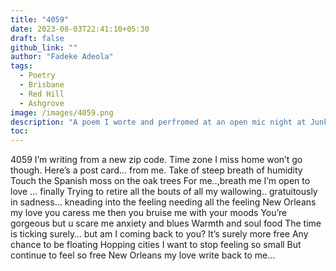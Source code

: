 ```yaml
---
title: "4059"
date: 2023-08-03T22:41:10+05:30
draft: false
github_link: ""
author: "Fadeke Adeola"
tags:
  - Poetry
  - Brisbane
  - Red Hill
  - Ashgrove
image: /images/4059.png
description: "A poem I worte and perfromed at an open mic night at Junk Bar in Ashgrove a Suburb of Brisbane"
toc: 
---
```


4059 
I’m writing from a new zip code. Time zone
I miss home 
won’t go though.
Here’s a post card… from me.
Take of steep breath of humidity 
Touch the Spanish moss on the oak trees 
For me..,breath me
I’m open to love … finally
Trying to retire all the bouts of all my wallowing.. gratuitously in sadness… kneading into the feeling 
needing all the feeling 
New Orleans my love you caress me then you bruise me 
with your moods 
You’re gorgeous but u scare me 
anxiety and blues
Warmth and soul food 
The time is ticking surely… but am I coming back to you?
It’s surely more free 
Any chance to be floating 
Hopping cities 
I want to stop feeling so small
But continue to feel so free
New Orleans my love write back to me…



